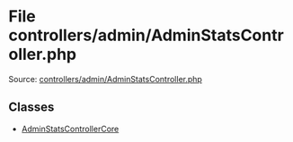 File controllers/admin/AdminStatsController.php
=========
Source: [controllers/admin/AdminStatsController.php](https://github.com/PrestaShop/PrestaShop/blob/1.6.1.1/controllers/admin/AdminStatsController.php)


Classes
-------

* [AdminStatsControllerCore](class.AdminStatsControllerCore.md)

